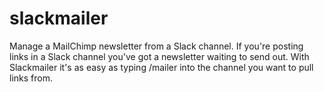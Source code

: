 # slackmailer

Manage a MailChimp newsletter from a Slack channel. If you're posting links in a Slack channel you've got a newsletter waiting to send out. With Slackmailer it's as easy as typing /mailer into the channel you want to pull links from.
